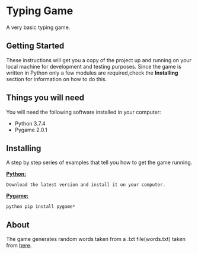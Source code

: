 # Typing Game
A very basic typing game.


## Getting Started
These instructions will get you a copy of the project up and running on your local machine for development and testing purposes. Since the game is written in Python only
a few modules are required,check the **Installing** section for information on how to do this.


## Things you will need
You will need the following software installed in your computer:

* Python 3.7.4
* Pygame 2.0.1


## Installing
A step by step series of examples that tell you how to get the game running.

**[Python:](https://www.python.org/downloads/)**
```
Download the latest version and install it on your computer.
```
**[Pygame:](https://www.pygame.org/wiki/GettingStarted)**
```
python pip install pygame*
```

## About
The game generates random words taken from a .txt file(words.txt) taken from [here](https://github.com/dwyl/english-words).
